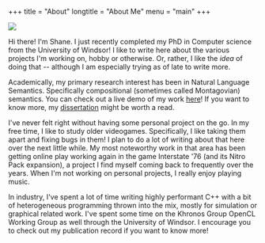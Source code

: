 +++
title = "About"
longtitle = "About Me"
menu = "main"
+++

![](../img/maizyandme.jpg)

Hi there! I'm Shane.  I just recently completed my PhD in Computer science from the University of Windsor!
I like to write here about the various projects I'm working on, hobby or otherwise.  Or, rather,
I like the *idea* of doing that -- although I am especially trying as of late to write more.

Academically, my primary research interest has been in Natural Language Semantics.
Specifically compositional (sometimes called Montagovian) semantics.
You can check out a live demo of my work [here](https://speechweb2.cs.uwindsor.ca/solarman/demo_sparql.html)!
If you want to know more, my [dissertation](https://scholar.uwindsor.ca/cgi/viewcontent.cgi?article=9536&context=etd)
might be worth a read.

I've never felt right without having some personal project on the go.  In my free time, I like to study
older videogames.  Specifically, I like taking them apart and fixing bugs in them!  I plan to do a lot of writing
about that here over the next little while.  My most noteworthy work in that area has been getting online play working again 
in the game Interstate '76 (and its Nitro Pack expansion), a project I find myself coming back to frequently over the years.
When I'm not working on personal projects, I really enjoy playing music.

In industry, I've spent a lot of time writing highly performant C++ with a bit of heterogeneous programming thrown
into the mix, mostly for simulation or graphical related work.  I've spent some time on the Khronos Group OpenCL
Working Group as well through the University of Windsor.  I encourage you to check out my publication record if you want
to know more!

